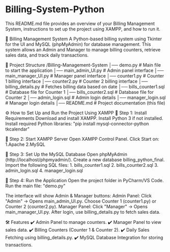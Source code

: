 # Billing-System-Python

This README.md file provides an overview of your Billing Management System, instructions to set up the project using XAMPP, and how to run it.

🛒 Billing Management System
A Python-based billing system using Tkinter for the UI and MySQL (phpMyAdmin) for database management. This system allows an Admin and Manager to manage billing counters, retrieve sales data, and track daily transactions.

📂 Project Structure
/Billing-Management-System
│── demo.py                  # Main file to start the application
│── main_admin_UI.py         # Admin panel interface
│── main_manager_UI.py       # Manager panel interface
│── counter1.py              # Counter 1 billing interface
│── counter2.py              # Counter 2 billing interface
│── billing_details.py       # Fetches billing data based on date
│── bills_counter1.sql       # Database file for Counter 1
│── bills_counter2.sql       # Database file for Counter 2
│── admin_login.sql          # Admin login details
│── manager_login.sql        # Manager login details
│── README.md                # Project documentation (this file)


⚙️ How to Set Up and Run the Project Using XAMPP
🔹 Step 1: Install Requirements
Download and install XAMPP.
Install Python 3 if not installed.
Install required Python libraries:  "pip install mysql-connector-python tkcalendar"

🔹 Step 2: Start XAMPP Server
Open XAMPP Control Panel.
Click Start on:  1.Apache  2.MySQL

🔹 Step 3: Set Up the MySQL Database
Open phpMyAdmin (http://localhost/phpmyadmin/).
Create a new database billing_python_final.
Import the following SQL files:
           1.  bills_counter1.sql
           2.  bills_counter2.sql
           3.  admin_login.sql
           4.  manager_login.sql


🔹 Step 4: Run the Application
Open the project folder in PyCharm/VS Code.
Run the main file:  "demo.py"

The interface will show Admin & Manager buttons:
Admin Panel:    Click "Admin" → Opens main_admin_UI.py.
Choose Counter 1 (counter1.py) or Counter 2 (counter2.py).
Manager Panel:  Click "Manager" → Opens main_manager_UI.py.
After login, use billing_details.py to fetch sales data.

🛠 Features
✔ Admin Panel to manage counters.
✔ Manager Panel to view sales data.
✔ Billing Counters (Counter 1 & Counter 2).
✔ Daily Sales Fetching using billing_details.py.
✔ MySQL Database Integration for storing transactions.



